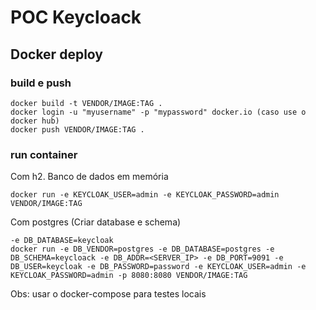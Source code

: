 # POC Keycloack

## Docker deploy

### build e push
```
docker build -t VENDOR/IMAGE:TAG .
docker login -u "myusername" -p "mypassword" docker.io (caso use o docker hub)
docker push VENDOR/IMAGE:TAG .
```

### run container
Com h2. Banco de dados em memória
```
docker run -e KEYCLOAK_USER=admin -e KEYCLOAK_PASSWORD=admin VENDOR/IMAGE:TAG
```

Com postgres (Criar database e schema)
```
-e DB_DATABASE=keycloak
docker run -e DB_VENDOR=postgres -e DB_DATABASE=postgres -e DB_SCHEMA=keycloack -e DB_ADDR=<SERVER_IP> -e DB_PORT=9091 -e DB_USER=keycloak -e DB_PASSWORD=password -e KEYCLOAK_USER=admin -e KEYCLOAK_PASSWORD=admin -p 8080:8080 VENDOR/IMAGE:TAG
```

Obs: usar o docker-compose para testes locais